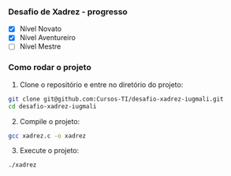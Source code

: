 ### Desafio de Xadrez - progresso

- [x] Nível Novato
- [x] Nível Aventureiro
- [ ] Nível Mestre

### Como rodar o projeto

1. Clone o repositório e entre no diretório do projeto:
```bash
git clone git@github.com:Cursos-TI/desafio-xadrez-iugmali.git
cd desafio-xadrez-iugmali
```

2. Compile o projeto:
```bash
gcc xadrez.c -o xadrez
```

3. Execute o projeto:
```bash
./xadrez
```